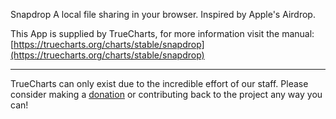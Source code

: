 Snapdrop A local file sharing in your browser. Inspired by Apple's Airdrop.

This App is supplied by TrueCharts, for more information visit the manual: [https://truecharts.org/charts/stable/snapdrop](https://truecharts.org/charts/stable/snapdrop)

---

TrueCharts can only exist due to the incredible effort of our staff.
Please consider making a [donation](https://truecharts.org/sponsor) or contributing back to the project any way you can!
